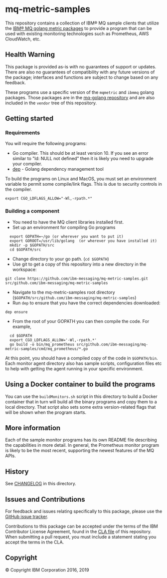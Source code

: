 # mq-metric-samples

This repository contains a collection of IBM® MQ sample clients that utilize
the [IBM® MQ golang metric packages](https://github.com/ibm-messaging/mq-golang)
to provide a program that can be used with existing monitoring technologies
such as Prometheus, AWS CloudWatch, etc.

## Health Warning

This package is provided as-is with no guarantees of support or updates.
There are also no guarantees of compatibility with any future versions of the package;
interfaces and functions are subject to change based on any feedback.

These programs use a specific version of the `mqmetric` and `ibmmq` golang packages.
Those packages are in the [mq-golang repository](https://github.com/ibm-messaging/mq-golang)
and are also included in the `vendor` tree of this repository.

## Getting started

### Requirements

You will require the following programs:

* Go compiler. This should be at least version 10. If you see an error similar to "ld: NULL not defined"
then it is likely you need to upgrade your compiler.
* [dep](https://golang.github.io/dep/) - Golang dependency management tool

To build the programs on Linux and MacOS, you must set an environment variable to permit some compile/link flags.
This is due to security controls in the compiler.

```
export CGO_LDFLAGS_ALLOW="-Wl,-rpath.*"
```

### Building a component

* You need to have the MQ client libraries installed first.
* Set up an environment for compiling Go programs
```
  export GOPATH=~/go (or wherever you want to put it)
  export GOROOT=/usr/lib/golang  (or wherever you have installed it)
  mkdir -p $GOPATH/src
  cd $GOPATH/src
```

* Change directory to your go path. (`cd $GOPATH`)
* Use git to get a copy of this repository into a new directory in the workspace:

```
git clone https://github.com/ibm-messaging/mq-metric-samples.git src/github.com/ibm-messaging/mq-metric-samples
```

* Navigate to the mq-metric-samples root directory (`$GOPATH/src/github.com/ibm-messaging/mq-metric-samples`)
* Run `dep` to ensure that you have the correct dependencies downloaded:

```
dep ensure
```

* From the root of your GOPATH you can then compile the code. For example,

```
  cd $GOPATH
  export CGO_LDFLAGS_ALLOW='-Wl,-rpath.*'
  go build -o bin/mq_prometheus src/github.com/ibm-messaging/mq-metric-samples/cmd/mq_prometheus/*.go
```

At this point, you should have a compiled copy of the code in `$GOPATH/bin`. Each
monitor agent directory also has sample scripts, configuration files etc to help
with getting the agent running in your specific environment.

## Using a Docker container to build the programs
You can use the `buildMonitors.sh` script in this directory to build a Docker container that
in turn will build all the binary programs and copy them to a local directory. That script also
sets some extra version-related flags that will be shown when the program starts.

## More information
Each of the sample monitor programs has its own README file describing the
capabilities in more detail. In general, the Prometheus monitor program is
likely to be the most recent, supporting the newest features of the MQ APIs.

## History

See [CHANGELOG](CHANGELOG.md) in this directory.

## Issues and Contributions

For feedback and issues relating specifically to this package, please use the [GitHub issue tracker](https://github.com/ibm-messaging/mq-metric-samples/issues).

Contributions to this package can be accepted under the terms of the IBM Contributor License
Agreement, found in the [CLA file](CLA.md) of this repository. When submitting a pull request, you
must include a statement stating you accept the terms in the CLA.

## Copyright

© Copyright IBM Corporation 2016, 2019
